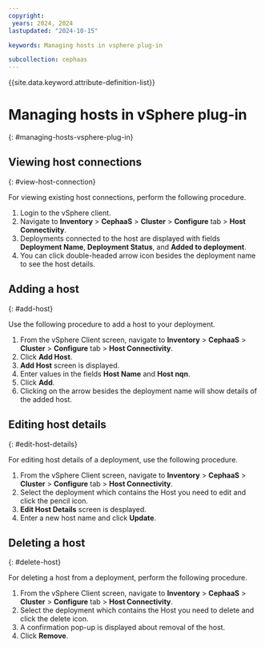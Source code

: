 ```yaml
---
copyright:
 years: 2024, 2024
lastupdated: "2024-10-15"

keywords: Managing hosts in vsphere plug-in

subcollection: cephaas
--- 
```



{{site.data.keyword.attribute-definition-list}}

# Managing hosts in vSphere plug-in
{: #managing-hosts-vsphere-plug-in}

## Viewing host connections
{: #view-host-connection}

For viewing existing host connections, perform the following procedure.

1. Login to the vSphere client.
2. Navigate to **Inventory** > **CephaaS** > **Cluster** > **Configure** tab > **Host Connectivity**.
3. Deployments connected to the host are displayed with fields **Deployment Name**, **Deployment Status**, and **Added to deployment**. 
3. You can click double-headed arrow icon besides the deployment name to see the host details. 


## Adding a host
{: #add-host}

Use the following procedure to add a host to your deployment.

1. From the vSphere Client screen, navigate to **Inventory** > **CephaaS** > **Cluster** > **Configure** tab > **Host Connectivity**.
2. Click **Add Host**. 
3. **Add Host** screen is displayed. 
4. Enter values in the fields **Host Name** and **Host nqn**. 
5. Click **Add**.
6. Clicking on the arrow besides the deployment name will show details of the added host.


## Editing host details
{: #edit-host-details}

For editing host details of a deployment, use the following procedure.

1. From the vSphere Client screen, navigate to **Inventory** > **CephaaS** > **Cluster** > **Configure** tab > **Host Connectivity**.
2. Select the deployment which contains the Host you need to edit and click the pencil icon.
2. **Edit Host Details** screen is desplayed.
3. Enter a new host name and click **Update**.

## Deleting a host
{: #delete-host}

For deleting a host from a deployment, perform the following procedure.

1. From the vSphere Client screen, navigate to **Inventory** > **CephaaS** > **Cluster** > **Configure** tab > **Host Connectivity**.
2. Select the deployment which contains the Host you need to delete and click the delete icon.
3. A confirmation pop-up is displayed about removal of the host.
4. Click **Remove**.
